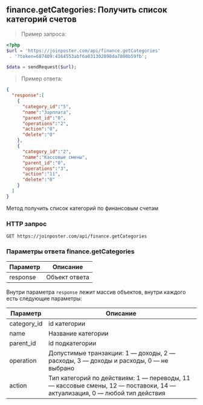 ## finance.getCategories: Получить список категорий счетов

> Пример запроса:

```php
<?php
$url = 'https://joinposter.com/api/finance.getCategories'
 . '?token=687409:4164553abf6a031302898da7800b59fb';

$data = sendRequest($url);
```

> Пример ответа:

```json
{
  "response":[
    {
      "category_id":"5",
      "name":"Зарплата",
      "parent_id":"0",
      "operations":"2",
      "action":"0",
      "delete":"0"
    },
    {
      "category_id":"2",
      "name":"Кассовые смены",
      "parent_id":"0",
      "operations":"3",
      "action":"11",
      "delete":"0"
    }
  ]
}
```

Метод получить список категорий по финансовым счетам

### HTTP запрос

`GET https://joinposter.com/api/finance.getCategories`

### Параметры ответа finance.getCategories

Параметр | Описание
-------- | --------
response | Объект ответа

Внутри параметра `response` лежит массив объектов, внутри каждого есть следующие параметры:

Параметр | Описание
-------- | --------
category_id | id категории
name | Название категории
parent_id | id подкатегории 
operation | Допустимые транзакции: 1 — доходы, 2 — расходы, 3 — доходы и расходы, 0 — не выбрано 
action | Тип категорий по действиям: 1 — переводы, 11 — кассовые смены, 12 — поставоки, 14 — актуализация, 0 — любой тип действия
